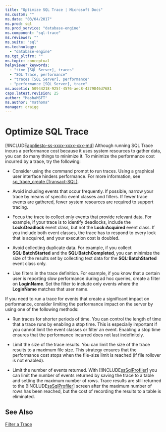 ```yaml
---
title: "Optimize SQL Trace | Microsoft Docs"
ms.custom: ""
ms.date: "03/04/2017"
ms.prod: sql
ms.prod_service: "database-engine"
ms.component: "sql-trace"
ms.reviewer: ""
ms.suite: "sql"
ms.technology: 
  - "database-engine"
ms.tgt_pltfrm: ""
ms.topic: conceptual
helpviewer_keywords: 
  - "time [SQL Server], traces"
  - "SQL Trace, performance"
  - "traces [SQL Server], performance"
  - "performance [SQL Server], trace"
ms.assetid: 50944218-925f-4576-aec8-4379846d7681
caps.latest.revision: 25
author: "MashaMSFT"
ms.author: "mathoma"
manager: craigg
---
```

# Optimize SQL Trace
[!INCLUDE[appliesto-ss-xxxx-xxxx-xxx-md](../../includes/appliesto-ss-xxxx-xxxx-xxx-md.md)]
  Although running SQL Trace incurs a performance cost because it uses system resources to gather data, you can do many things to minimize it. To minimize the performance cost incurred by a trace, try the following:  
  
-   Consider using the command prompt to run traces. Using a graphical user interface hinders performance. For more information, see [sp_trace_create &#40;Transact-SQL&#41;](../../relational-databases/system-stored-procedures/sp-trace-create-transact-sql.md).  
  
-   Avoid including events that occur frequently. If possible, narrow your trace by means of specific event classes and filters. If fewer trace events are gathered, fewer system resources are required to support tracing.  
  
-   Focus the trace to collect only events that provide relevant data. For example, if your trace is to identify deadlocks, include the **Lock:Deadlock** event class, but not the **Lock:Acquired** event class. If you include both event classes, the trace has to respond to every lock that is acquired, and your execution cost is doubled.  
  
-   Avoid collecting duplicate data. For example, if you collect **SQL:BatchStarted** and the **SQL:BatchCompleted**, you can minimize the size of the results set by collecting text data for the **SQL:BatchStarted** event class only.  
  
-   Use filters in the trace definition. For example, if you know that a certain user is reporting slow performance during ad hoc queries, create a filter on **LoginName**. Set the filter to include only events where the **LoginName** matches that user name.  
  
 If you need to run a trace for events that create a significant impact on performance, consider limiting the performance impact on the server by using one of the following methods:  
  
-   Run traces for shorter periods of time. You can control the length of time that a trace runs by enabling a stop time. This is especially important if you cannot limit the event classes or filter an event. Enabling a stop time ensures that the performance incurred does not last indefinitely.  
  
-   Limit the size of the trace results. You can limit the size of the trace results to a maximum file size. This strategy ensures that the performance cost stops when the file-size limit is reached (if file rollover is not enabled).  
  
-   Limit the number of events returned. With [!INCLUDE[ssSqlProfiler](../../includes/sssqlprofiler-md.md)] you can limit the number of events returned by saving the trace to a table and setting the maximum number of rows. Trace results are still returned to the [!INCLUDE[ssSqlProfiler](../../includes/sssqlprofiler-md.md)] screen after the maximum number of rows has been reached, but the cost of recording the results to a table is eliminated.  
  
## See Also  
 [Filter a Trace](../../relational-databases/sql-trace/filter-a-trace.md)  
  
  
